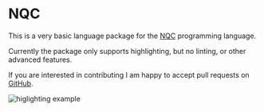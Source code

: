 # NQC 

This is a very basic language package for the [NQC](http://bricxcc.sourceforge.net/nqc/) programming language.

Currently the package only supports highlighting, but no linting, or other advanced features. 

If you are interested in contributing I am happy to accept pull requests on [GitHub](https://github.com/nowaythatsok/nqc_vscode_extension).

![higlighting example](images/nqc_example.png)